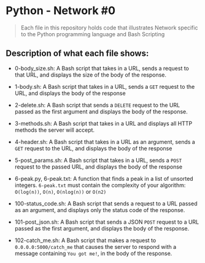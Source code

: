 # Python - Network #0
> Each file in this repository holds code that illustrates Network
> specific to the Python programming language and Bash Scripting

## Description of what each file shows:
* 0-body_size.sh: A Bash script that takes in a URL, sends a request to that URL, and displays the size of the body of the response.

* 1-body.sh: A Bash script that takes in a URL, sends a `GET` request to the URL, and displays the body of the response

* 2-delete.sh: A Bash script that sends a `DELETE` request to the URL passed as the first argument and displays the body of the response.

* 3-methods.sh: A Bash script that takes in a URL and displays all HTTP methods the server will accept.

* 4-header.sh: A Bash script that takes in a URL as an argument, sends a `GET` request to the URL, and displays the body of the response

* 5-post_params.sh: A Bash script that takes in a URL, sends a `POST` request to the passed URL, and displays the body of the response

* 6-peak.py, 6-peak.txt: A function that finds a peak in a list of unsorted integers. `6-peak.txt` must contain the complexity of your algorithm: `O(log(n))`, `O(n)`, `O(nlog(n))` or `O(n2)`

* 100-status_code.sh: A Bash script that sends a request to a URL passed as an argument, and displays only the status code of the response.

* 101-post_json.sh: A Bash script that sends a JSON `POST` request to a URL passed as the first argument, and displays the body of the response.

* 102-catch_me.sh: A Bash script that makes a request to `0.0.0.0:5000/catch_me` that causes the server to respond with a message containing `You got me!`, in the body of the response.
